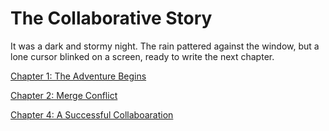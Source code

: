 # The Collaborative Story

It was a dark and stormy night. The rain pattered against the window, but a lone cursor blinked on a screen, ready to write the next chapter.

[Chapter 1: The Adventure Begins](./chapter_1.py)

[Chapter 2: Merge Conflict](./chapter_2.py)

[Chapter 4: A Successful Collaboaration](./chapter_4.py)